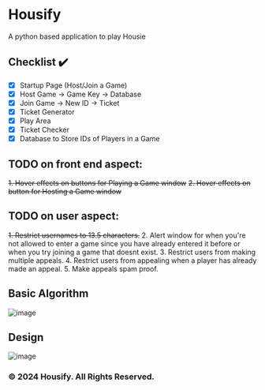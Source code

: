 # Housify
A python based application to play Housie
## Checklist ✔️
- [x] Startup Page (Host/Join a Game)
- [x] Host Game -> Game Key -> Database
- [x] Join Game -> New ID -> Ticket
- [x] Ticket Generator
- [x] Play Area
- [x] Ticket Checker
- [x] Database to Store IDs of Players in a Game

## TODO on front end aspect:
~~1. Hover effects on buttons for Playing a Game window~~
~~2. Hover effects on button for Hosting a Game window~~

## TODO on user aspect:
~~1. Restrict usernames to 13.5 characters.~~
2. Alert window for when you're not allowed to enter a game since you have already entered it before or when you try joining a game that doesnt exist.
3. Restrict users from making multiple appeals.
4. Restrict users from appealing when a player has already made an appeal.
5. Make appeals spam proof.

## Basic Algorithm
![image](https://github.com/Faizaan-Nasir/Housify/assets/82143161/1adb3d8a-5049-46f8-a442-209e1e995b4f)

## Design
![image](https://github.com/Faizaan-Nasir/Housify/assets/82143161/ef72a8e9-26cb-4219-b51d-a9b170a42bbf)

### © 2024 Housify. All Rights Reserved.

